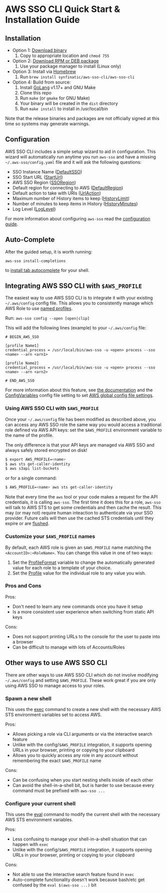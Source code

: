 # AWS SSO CLI Quick Start & Installation Guide

## Installation

 * Option 1: [Download binary](https://github.com/synfinatic/aws-sso-cli/releases)
    1. Copy to appropriate location and `chmod 755`
 * Option 2: [Download RPM or DEB package](https://github.com/synfinatic/aws-sso-cli/releases)
    1. Use your package manager to install (Linux only)
 * Option 3: Install via [Homebrew](https://brew.sh)
    1. Run `brew install synfinatic/aws-sso-cli/aws-sso-cli`
 * Option 4: Build from source:
    1. Install [GoLang](https://golang.org) v1.17+ and GNU Make
    1. Clone this repo
    1. Run `make` (or `gmake` for GNU Make)
    1. Your binary will be created in the `dist` directory
    1. Run `make install` to install in /usr/local/bin

Note that the release binaries and packages are not officially signed at this time so
systems may generate warnings.

## Configuration

AWS SSO CLI includes a simple setup wizard to aid in configuration.  This
wizard will automatically run anytime you run `aws-sso` and have a missing
`~/.aws-sso/config.yaml` file and it will ask the following questions:

 * SSO Instance Name ([DefaultSSO](config.md#defaultsso))
 * SSO Start URL ([StartUrl](config.md#starturl))
 * AWS SSO Region ([SSORegion](config.md#ssoregion))
 * Default region for connecting to AWS ([DefaultRegion](config.md#defaultregion))
 * Default action to take with URls ([UrlAction](config.md#browser--urlaction))
 * Maximum number of History items to keep ([HistoryLimit](config.md#historylimit))
 * Number of minutes to keep items in History ([HistoryMinutes](config.md#historyminutes))
 * Log Level ([LogLevel](config.md#loglevel--loglines))

For more information about configuring `aws-sso` read the
[configuration guide](config.md).

## Auto-Complete

After the guided setup, it is worth running:

`aws-sso install-completions`

to [install tab autocomplete](config.md#install-completions) for your shell.

## Integrating AWS SSO CLI with `$AWS_PROFILE`

The easiest way to use AWS SSO CLI is to integrate it with your existing
`~/.aws/config` config file.  This allows you to consistently manage which AWS
Role to use [named profiles](
https://docs.aws.amazon.com/cli/latest/userguide/cli-configure-profiles.html).

Run: `aws-sso config --open [open|clip]`

This will add the following lines (example) to your `~/.aws/config` file:

```
# BEGIN_AWS_SSO

[profile Name1]
credential_process = /usr/local/bin/aws-sso -u <open> process --sso <name> --arn <arn1>

[profile Name2]
credential_process = /usr/local/bin/aws-sso -u <open> process --sso <name> --arn <arn2>

# END_AWS_SSO
```

For more information about this feature, see [the documentation](../README.md#config)
and the [ConfigVariables](config.md#configvariables) config file setting to set
[AWS global config file settings](
https://docs.aws.amazon.com/sdkref/latest/guide/settings-global.html).

### Using AWS SSO CLI with `$AWS_PROFILE`

Once your `~/.aws/config` file has been modified as described above, you can
access any AWS SSO role the same way you would access a traditional role defined
via AWS API keys: set the `$AWS_PROFILE` environment variable to the name of
the profile.

The only difference is that your API keys are managed via AWS SSO and always
safely stored encrypted on disk!

```bash
$ export AWS_PROFILE=<name>
$ aws sts get-caller-identity
$ aws s3api list-buckets
```

or for a single command:

```bash
$ AWS_PROFILE=<name> aws sts get-caller-identity
```

Note that every time the `aws` tool or your code makes a request for the API
credentials, it is calling `aws-sso`.  The first time it does this for a role,
`aws-sso` will talk to AWS STS to get some credentials and then cache the result.
This may (or may not) require human inteaction to authenticate via your SSO
provider.  Future calls will then use the cached STS credentials until they
expire or are [flushed](../README.md#flush).

### Customize your `$AWS_PROFILE` names

By default, each AWS role is given an `$AWS_PROFILE` name matching the
`<AccountID>:<RoleName>`.  You can change this value in one of two ways:

 1. Set the [ProfileFormat](config.md#profileformat) variable to change
	the automatically generated value for each role to a template of your
	choice.
 1. Set the [Profile](config.md#profile) value for the individual role
	to any value you wish.

### Pros and Cons

Pros:

 * Don't need to learn any new commands once you have it setup
 * Is a more consistent user experience when switching from static API keys

Cons:

 * Does not support printing URLs to the console for the user to paste into a browser
 * Can be difficult to manage with lots of Accounts/Roles

## Other ways to use AWS SSO CLI

There are other ways to use AWS SSO CLI which do not involve modifying
`~/.aws/config` and setting `$AWS_PROFILE`.  These work great if you are only
using AWS SSO to manage access to your roles.

### Spawn a new shell

This uses the [exec](../README.md#exec) command to create a new shell with the
necessary AWS STS environment variables set to access AWS.

Pros:

 * Allows picking a role via CLI arguments or via the interactive search feature
 * Unlike with the config/`$AWS_PROFILE` integration, it supports opening URLs
    in your browser, printing or copying to your clipboard
 * Allows you to quickly access any role in any account without remembering the
    exact `$AWS_PROFILE` name

Cons:

 * Can be confusing when you start nesting shells inside of each other
 * Can avoid the shell-in-a-shell bit, but is harder to use because every command must
    be prefixed with `aws-sso ...`

### Configure your current shell

This uses the [eval](../README.md#eval) command to modify the current shell with the
necessary AWS STS environment variables.

Pros:

 * Less confusing to manage your shell-in-a-shell situation that can happen with `exec`
 * Unlike with the config/`$AWS_PROFILE` integration, it supports opening URLs in your
    browser, printing or copying to your clipboard

Cons:

 * Not able to use the interactive search feature found in `exec`
 * Auto-complete functionality doesn't work because bash/etc get confused by the
    `eval $(aws-sso ...)` bit
